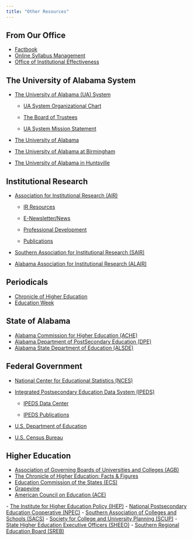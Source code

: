 ```yaml
---
title: "Other Resources"
---
```


## From Our Office
- <a href="http://oira.ua.edu/factbook/" target="_blank" rel="noopener">Factbook</a>
- <a href="http://syllabi.ua.edu" target="_blank" rel="noopener">Online Syllabus Management</a>
- <a href="http://oiraservices.ua.edu/content/oie/" target="_blank" rel="noopener">Office of Institutional Effectiveness</a>

## The University of Alabama System
- <a href="http://www.uasystem.ua.edu/" target="_blank" rel="noopener">The University of Alabama (UA) System</a>

    - <a href="http://uasystem.ua.edu/ua-system-office/organizational-chart/" target="_blank" rel="noopener">UA System Organizational Chart</a>

    - <a href="http://uasystem.ua.edu/board-of-trustees/" target="_blank" rel="noopener">The Board of Trustees</a>

    - <a href="http://uasystem.ua.edu/profile/mission-statement/" target="_blank" rel="noopener">UA System Mission Statement</a>

- <a href="http://www.ua.edu/" target="_blank" rel="noopener">The University of Alabama</a>
- <a href="The University of Alabama at Birmingham" target="_blank" rel="noopener">The University of Alabama at Birmingham</a>
- <a href="http://www.uah.edu/" target="_blank" rel="noopener">The University of Alabama in Huntsville</a>

## Institutional Research
- <a href="http://www.airweb.org/" target="_blank" rel="noopener">Association for Institutional Research (AIR)</a>
    
    - <a href="http://www.airweb.org/page.asp?page=309" target="_blank" rel="noopener">IR Resources</a>
    
    - <a href="http://eair.airweb.org/" target="_blank" rel="noopener">E-Newsletter/News</a>
    
    - <a href="http://www.airweb.org/?page=1156#professional" target="_blank" rel="noopener">Professional Development</a>
    
    - <a href="http://www.airweb.org/page.asp?page=5" target="_blank" rel="noopener">Publications</a>
- <a href="http://www.sair.org/" target="_blank" rel="noopener">Southern Association for Institutional Research (SAIR)</a>
- <a href="http://www.alair.org/" target="_blank" rel="noopener">Alabama Association for Institutional Research (ALAIR)</a>

 
## Periodicals
- <a href="http://chronicle.com/" target="_blank" rel="noopener">Chronicle of Higher Education</a>
- <a href="http://www.edweek.org/ew/index.html" target="_blank" rel="noopener">Education Week</a>

## State of Alabama
- <a href="http://www.ache.state.al.us/" target="_blank" rel="noopener">Alabama Commission for Higher Education (ACHE)</a>
- <a href="http://www.alabamacommunitiesofexcellence.org/alabama-department-of-postsecondary-education/" target="_blank" rel="noopener">Alabama Department of PostSecondary Education (DPE)</a>
- <a href="http://www.alsde.edu/Pages/home.aspx" target="_blank" rel="noopener">Alabama State Department of Education (ALSDE)</a>


## Federal Government
- <a href="http://nces.ed.gov/" target="_blank" rel="noopener">National Center for Educational Statistics (NCES)</a>
- <a href="http://nces.ed.gov/ipeds/" target="_blank" rel="noopener">Integrated Postsecondary Education Data System (IPEDS)</a>

    - <a href="http://nces.ed.gov/ipedspas/" target="_blank" rel="noopener">IPEDS Data Center</a>

    - <a href="http://nces.ed.gov/pubsearch/getpubcats.asp?sid=010" target="_blank" rel="noopener">IPEDS Publications</a>

- <a href="http://www.ed.gov/" target="_blank" rel="noopener">U.S. Department of Education</a>
- <a href="http://www.census.gov/" target="_blank" rel="noopener">U.S. Census Bureau</a>

## Higher Education
- <a href="http://agb.org/" target="_blank" rel="noopener">Association of Governing Boards of Universities and Colleges (AGB)</a>
- <a href="http://chronicle.com/section/Facts-Figures/58/" target="_blank" rel="noopener">The Chronicle of Higher Education: Facts & Figures</a>
- <a href="http://www.ecs.org/" target="_blank" rel="noopener">Education Commission of the States (ECS)</a>
- <a href="http://grapevine.illinoisstate.edu/" target="_blank" rel="noopener">Grapevine</a>
- <a href="http://www.acenet.edu//AM/Template.cfm?Section=Home" target="_blank" rel="noopener">American Council on Education (ACE)
</a>
- <a href="http://www.ihep.org/" target="_blank" rel="noopener">The Institute for Higher Education Policy (IHEP)</a>
- <a href="http://nces.ed.gov/ipeds/research/" target="_blank" rel="noopener">National Postsecondary Education Cooperative (NPEC)</a>
- <a href="http://www.sacscoc.org/" target="_blank" rel="noopener">Southern Association of Colleges and Schools (SACS)</a>
- <a href="http://www.scup.org/" target="_blank" rel="noopener">Society for College and University Planning (SCUP)</a>
- <a href="http://www.sheeo.org/" target="_blank" rel="noopener">State Higher Education Executive Officers (SHEEO)</a>
- <a href="http://www.sreb.org/" target="_blank" rel="noopener">Southern Regional Education Board (SREB)</a>
